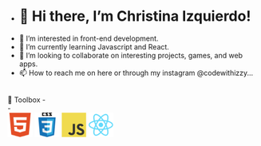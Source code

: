 - <h1>👋 Hi there, I’m Christina Izquierdo!</h1>
- 👀 I’m interested in front-end development.
- 🌱 I’m currently learning Javascript and React.
- 💞️ I’m looking to collaborate on interesting projects, games, and web apps.
- 📫 How to reach me on here or through my instagram @codewithizzy...
<br/>
🧰	Toolbox
- <br/>
- <div>
<img src="https://github.com/devicons/devicon/blob/master/icons/html5/html5-plain.svg" alt="HTML 5 logo" width=50px height=50px/> 
<img src="https://github.com/devicons/devicon/blob/master/icons/css3/css3-original-wordmark.svg" alt="CSS3 logo" width=50px height=50px/>
<img src="https://github.com/devicons/devicon/blob/master/icons/javascript/javascript-original.svg" alt="JavaScript logo" width=50px height=50px/>
<img src="https://raw.githubusercontent.com/devicons/devicon/2ae2a900d2f041da66e950e4d48052658d850630/icons/react/react-original.svg" alt="react icon" width=50px height=50px/>
</div>
<!---
christina-izquierdo/christina-izquierdo is a ✨ special ✨ repository because its `README.md` (this file) appears on your GitHub profile.
You can click the Preview link to take a look at your changes.
--->
